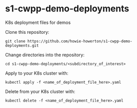 # s1-cwpp-demo-deployments
K8s deployment files for demos

Clone this repository:
```
git clone https://github.com/howie-howerton/s1-cwpp-demo-deployments.git
```

Change directories into the repository:
```
cd s1-cwpp-demo-deployments/<subdirectory_of_interest>
```

Apply to your K8s cluster with:
```
kubectl apply -f <name_of_deployment_file_here>.yaml
```

Delete from your K8s cluster with:
```
kubectl delete -f <name_of_deployment_file_here>.yaml
```
